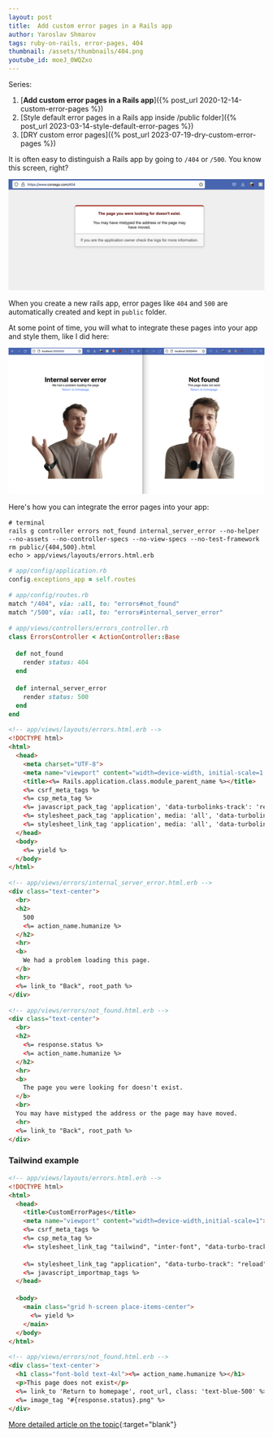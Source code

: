 ```yaml
---
layout: post
title:  Add custom error pages in a Rails app
author: Yaroslav Shmarov
tags: ruby-on-rails, error-pages, 404
thumbnail: /assets/thumbnails/404.png
youtube_id: moeJ_0WQZxo
---
```


Series:
1. [**Add custom error pages in a Rails app**]({% post_url 2020-12-14-custom-error-pages %})
2. [Style default error pages in a Rails app inside /public folder]({% post_url 2023-03-14-style-default-error-pages %})
3. [DRY custom error pages]({% post_url 2023-07-19-dry-custom-error-pages %})

It is often easy to distinguish a Rails app by going to `/404` or `/500`. You know this screen, right?

![rails-default-error-page](/assets/images/rails-default-error-page.png)

When you create a new rails app, error pages like `404` and `500` are automatically created and kept in `public` folder.

At some point of time, you will what to integrate these pages into your app and style them, like I did here:

![styled-error-page](/assets/images/styled-error-page.png)

Here's how you can integrate the error pages into your app:

```shell
# terminal
rails g controller errors not_found internal_server_error --no-helper --no-assets --no-controller-specs --no-view-specs --no-test-framework
rm public/{404,500}.html
echo > app/views/layouts/errors.html.erb
```

```ruby
# app/config/application.rb
config.exceptions_app = self.routes
```

```ruby
# app/config/routes.rb
match "/404", via: :all, to: "errors#not_found"
match "/500", via: :all, to: "errors#internal_server_error"
```

```ruby
# app/views/controllers/errors_controller.rb
class ErrorsController < ActionController::Base

  def not_found
    render status: 404
  end

  def internal_server_error
    render status: 500
  end
end
```

```html
<!-- app/views/layouts/errors.html.erb -->
<!DOCTYPE html>
<html>
  <head>
    <meta charset="UTF-8">
    <meta name="viewport" content="width=device-width, initial-scale=1.0">
    <title><%= Rails.application.class.module_parent_name %></title>
    <%= csrf_meta_tags %>
    <%= csp_meta_tag %>
    <%= javascript_pack_tag 'application', 'data-turbolinks-track': 'reload' %>
    <%= stylesheet_pack_tag 'application', media: 'all', 'data-turbolinks-track': 'reload' %>
    <%= stylesheet_link_tag 'application', media: 'all', 'data-turbolinks-track': 'reload' %>
  </head>
  <body>
    <%= yield %>
  </body>
</html>
```

```html
<!-- app/views/errors/internal_server_error.html.erb -->
<div class="text-center">
  <br>
  <h2>
    500
    <%= action_name.humanize %>
  </h2>
  <hr>
  <b>
    We had a problem loading this page.
  </b>
  <hr>
  <%= link_to "Back", root_path %>
</div>
```

```html
<!-- app/views/errors/not_found.html.erb -->
<div class="text-center">
  <br>
  <h2>
    <%= response.status %>
    <%= action_name.humanize %>
  </h2>
  <hr>
  <b>
    The page you were looking for doesn't exist.
  </b>
  <br>
  You may have mistyped the address or the page may have moved.
  <hr>
  <%= link_to "Back", root_path %>
</div>
```

### Tailwind example

```html
<!-- app/views/layouts/errors.html.erb -->
<!DOCTYPE html>
<html>
  <head>
    <title>CustomErrorPages</title>
    <meta name="viewport" content="width=device-width,initial-scale=1">
    <%= csrf_meta_tags %>
    <%= csp_meta_tag %>
    <%= stylesheet_link_tag "tailwind", "inter-font", "data-turbo-track": "reload" %>

    <%= stylesheet_link_tag "application", "data-turbo-track": "reload" %>
    <%= javascript_importmap_tags %>
  </head>

  <body>
    <main class="grid h-screen place-items-center">
      <%= yield %>
    </main>
  </body>
</html>
```

```html
<!-- app/views/errors/not_found.html.erb -->
<div class='text-center'>
  <h1 class="font-bold text-4xl"><%= action_name.humanize %></h1>
  <p>This page does not exist</p>
  <%= link_to 'Return to homepage', root_url, class: 'text-blue-500' %>
  <%= image_tag "#{response.status}.png" %>
</div>
```

[More detailed article on the topic](http://www.hoxton-digital.com/posts/dynamic-404-422-amp-500-error-pages-with-rails-internationalization-i18n){:target="blank"}

